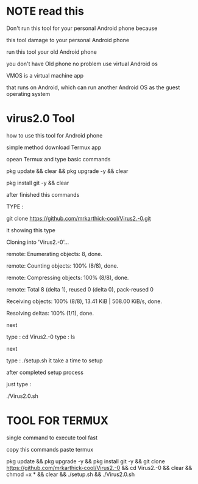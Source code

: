 # NOTE read this 
Don't run this tool for your personal 
Android phone because

 this tool damage 
to your personal Android phone

run this tool your old Android phone 

you don't have Old phone no problem
use virtual Android os 

VMOS is a virtual machine app

 that runs on Android, 
 which can run another Android OS as 
 the guest operating system
 
 
 

# virus2.0 Tool 

how to use this tool for Android phone 

simple method download Termux app

opean Termux and type basic commands

pkg update && clear && pkg upgrade -y &&  clear 

pkg install git -y && clear 

 
after finished this commands

TYPE  : 

git clone https://github.com/mrkarthick-cool/Virus2.-0.git

it showing this type 



Cloning into 'Virus2.-0'...

remote: Enumerating objects: 8, done.

remote: Counting objects: 100% (8/8), done.

remote: Compressing objects: 100% (8/8), done.

remote: Total 8 (delta 1), reused 0 (delta 0), pack-reused 0

Receiving objects: 100% (8/8), 13.41 KiB | 508.00 KiB/s, done.

Resolving deltas: 100% (1/1), done.

next 

type : cd Virus2.-0
type  : ls 

next 

type : ./setup.sh it take a time to setup 

after completed setup process

just type :

./Virus2.0.sh



 


# TOOL FOR TERMUX 

single command to execute tool fast 

copy this commands paste termux 

pkg update && pkg upgrade -y && pkg install git -y && git clone https://github.com/mrkarthick-cool/Virus2.-0 && cd Virus2.-0 && clear && chmod +x * && clear && ./setup.sh && ./Virus2.0.sh




